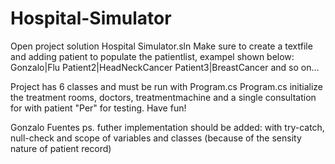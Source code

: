 # Hospital-Simulator
Open project solution Hospital Simulator.sln
Make sure to create a textfile and adding patient to populate the patientlist,
exampel shown below:
Gonzalo|Flu
Patient2|HeadNeckCancer
Patient3|BreastCancer
and so on...

Project has 6 classes and must be run with Program.cs
Program.cs initialize the treatment rooms, doctors, treatmentmachine and a single consultation for with patient "Per" for testing.
Have fun!

Gonzalo Fuentes
ps. futher implementation should be added: with try-catch, null-check and scope of variables and classes (because of the sensity nature of patient record)
